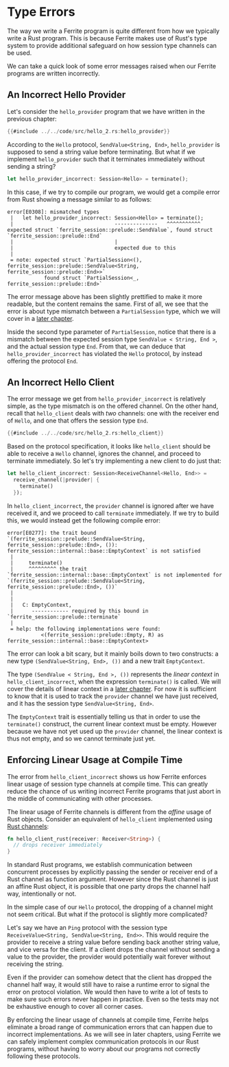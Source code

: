 # Type Errors

The way we write a Ferrite program is quite different from how we typically
write a Rust program. This is because Ferrite makes use of Rust's type system
to provide additional safeguard on how session type channels can be used.

We can take a quick look of some error messages raised when our Ferrite
programs are written incorrectly.

## An Incorrect Hello Provider

Let's consider the `hello_provider` program that we have written in the
previous chapter:

```rust
{{#include ../../code/src/hello_2.rs:hello_provider}}
```

According to the `Hello` protocol, `SendValue<String, End>`,
`hello_provider` is supposed to send a string value before terminating.
But what if we implement `hello_provider` such that it terminates
immediately without sending a string?


```rust
let hello_provider_incorrect: Session<Hello> = terminate();
```

In this case, if we try to compile our program, we would get a compile
error from Rust showing a message similar to as follows:

```
error[E0308]: mismatched types
 |   let hello_provider_incorrect: Session<Hello> = terminate();
 |                                 --------------   ^^^^^^^^^^^ expected struct `ferrite_session::prelude::SendValue`, found struct `ferrite_session::prelude::End`
 |                                 |
 |                                 expected due to this
 |
 = note: expected struct `PartialSession<(), ferrite_session::prelude::SendValue<String, ferrite_session::prelude::End>>`
            found struct `PartialSession<_, ferrite_session::prelude::End>`
```

The error message above has been slightly prettified to make it more readable,
but the content remains the same. First of all, we see that the error is about
type mismatch between a `PartialSession` type, which we will cover in a
[later chapter](../03-main-concepts/03-partial-sessions.md).

Inside the second type parameter of `PartialSession`, notice that
there is a mismatch between the expected session type
`SendValue < String, End >`, and the actual session type `End`. From that,
we can deduce that `hello_provider_incorrect` has violated the `Hello`
protocol, by instead offering the protocol `End`.

## An Incorrect Hello Client

The error message we get from `hello_provider_incorrect` is relatively simple,
as the type mismatch is on the offered channel. On the other hand, recall that
`hello_client` deals with _two_ channels: one with the receiver end of `Hello`,
and one that offers the session type `End`.


```rust
{{#include ../../code/src/hello_2.rs:hello_client}}
```

Based on the protocol specification, it looks like `hello_client` should be able
to receive a `Hello` channel, ignores the channel, and proceed to terminate
immediately. So let's try implementing a new client to do just that:

```rust
let hello_client_incorrect: Session<ReceiveChannel<Hello, End>> =
  receive_channel(|provider| {
    terminate()
  });
```

In `hello_client_incorrect`, the `provider` channel is ignored after we have received
it, and we proceed to call `terminate` immediately. If we try to build this,
we would instead get the following compile error:

```
error[E0277]: the trait bound `(ferrite_session::prelude::SendValue<String, ferrite_session::prelude::End>, ()): ferrite_session::internal::base::EmptyContext` is not satisfied
 |
 |     terminate()
 |     ^^^^^^^^^ the trait `ferrite_session::internal::base::EmptyContext` is not implemented for `(ferrite_session::prelude::SendValue<String, ferrite_session::prelude::End>, ())`
 |
 |
 |   C: EmptyContext,
 |      ------------ required by this bound in `ferrite_session::prelude::terminate`
 |
 = help: the following implementations were found:
           <(ferrite_session::prelude::Empty, R) as ferrite_session::internal::base::EmptyContext>
```

The error can look a bit scary, but it mainly boils down to two constructs:
a new type `(SendValue<String, End>, ())` and a new trait `EmptyContext`.

The type `(SendValue < String, End >, ())` represents the _linear context_ in
`hello_client_incorrect`, when the expression `terminate()` is called. We will
cover the details of linear context in a
[later chapter](../03-main-concepts/02-linear-context.md). For now it is sufficient
to know that it is used to track the `provider` channel we have just received,
and it has the session type `SendValue<String, End>`.

The `EmptyContext` trait is essentially telling us that in order to use the
`terminate()` construct, the current linear context must be empty.
However because we have not yet used up the `provider` channel, the
linear context is thus not empty, and so we cannot terminate just yet.

## Enforcing Linear Usage at Compile Time

The error from `hello_client_incorrect` shows us how Ferrite enforces linear
usage of session type channels at compile time. This can greatly reduce the
chance of us writing incorrect Ferrite programs that just abort in the
middle of communicating with other processes.

The linear usage of Ferrite channels is different from the _affine_ usage
of Rust objects. Consider an equivalent of `hello_client` implemented
using [Rust channels](https://doc.rust-lang.org/std/sync/mpsc/fn.channel.html):

```rust
fn hello_client_rust(receiver: Receiver<String>) {
  // drops receiver immediately
}
```

In standard Rust programs, we establish communication between concurrent
processes by explicitly passing the sender or receiver end of a Rust channel
as function argument. However since the Rust channel is just an affine
Rust object, it is possible that one party drops the channel half way,
intentionally or not.

In the simple case of our `Hello` protocol, the dropping of a channel
might not seem critical. But what if the protocol is slightly more complicated?

Let's say we have an `Ping` protocol with the session type
`ReceiveValue<String, SendValue<String, End>>`. This would require the
provider to receive a string value before sending back another string value,
and vice versa for the client. If a client drops the channel without
sending a value to the provider, the provider would potentially wait forever
without receiving the string.

Even if the provider can somehow detect that the client has dropped the
channel half way, it would still have to raise a runtime error to signal
the error on protocol violation. We would then have to write a lot of
tests to make sure such errors never happen in practice. Even so the
tests may not be exhaustive enough to cover all corner cases.

By enforcing the linear usage of channels at compile time, Ferrite helps
eliminate a broad range of communication errors that can happen due to
incorrect implementations. As we will see in later chapters, using Ferrite
we can safely implement complex communication protocols in our Rust programs,
without having to worry about our programs not correctly following
these protocols.
